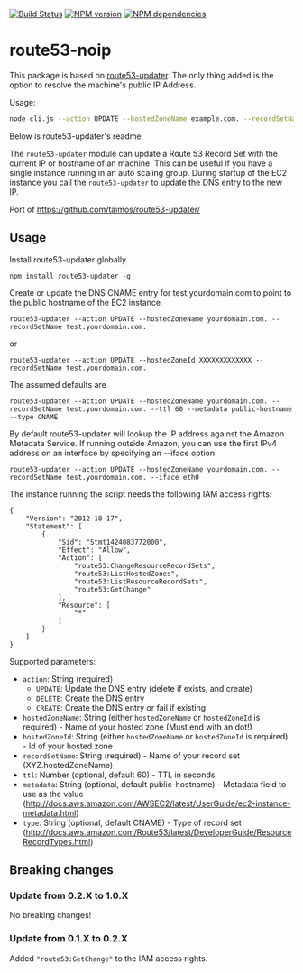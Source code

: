 [![Build Status](https://secure.travis-ci.org/widdix/node-route53-updater.png)](http://travis-ci.org/widdix/node-route53-updater)
[![NPM version](https://badge.fury.io/js/route53-updater.png)](http://badge.fury.io/js/route53-updater)
[![NPM dependencies](https://david-dm.org/widdix/node-route53-updater.png)](https://david-dm.org/widdix/node-route53-updater)

# route53-noip

This package is based on [route53-updater](https://github.com/ToneB30/node-route53-updater). The only thing added is the option to resolve the machine's public IP Address.

Usage:

```sh
node cli.js --action UPDATE --hostedZoneName example.com. --recordSetName my.example.com. --public-ip --type A
```

Below is route53-updater's readme.

The `route53-updater` module can update a Route 53 Record Set with the current IP or hostname of an machine. This can be useful if you have a single instance running in an auto scaling group. During startup of the EC2 instance you call the `route53-updater` to update the DNS entry to the new IP.

Port of https://github.com/taimos/route53-updater/

## Usage

Install route53-updater globally

    npm install route53-updater -g

Create or update the DNS CNAME entry for test.yourdomain.com to point to the public hostname of the EC2 instance

    route53-updater --action UPDATE --hostedZoneName yourdomain.com. --recordSetName test.yourdomain.com.

or

    route53-updater --action UPDATE --hostedZoneId XXXXXXXXXXXXX --recordSetName test.yourdomain.com.

The assumed defaults are

    route53-updater --action UPDATE --hostedZoneName yourdomain.com. --recordSetName test.yourdomain.com. --ttl 60 --metadata public-hostname --type CNAME

By default route53-updater will lookup the IP address against the Amazon Metadata Service. If running outside Amazon, you can use the first IPv4 address on an interface by specifying an --iface option

    route53-updater --action UPDATE --hostedZoneName yourdomain.com. --recordSetName test.yourdomain.com. --iface eth0

The instance running the script needs the following IAM access rights:

    {
    	"Version": "2012-10-17",
    	"Statement": [
    		{
    			"Sid": "Stmt1424083772000",
    			"Effect": "Allow",
    			"Action": [
    				"route53:ChangeResourceRecordSets",
    				"route53:ListHostedZones",
    				"route53:ListResourceRecordSets",
    				"route53:GetChange"
    			],
    			"Resource": [
    				"*"
    			]
    		}
    	]
    }

Supported parameters:

- `action`: String (required)
  - `UPDATE`: Update the DNS entry (delete if exists, and create)
  - `DELETE`: Create the DNS entry
  - `CREATE`: Create the DNS entry or fail if existing
- `hostedZoneName`: String (either `hostedZoneName` or `hostedZoneId` is required) - Name of your hosted zone (Must end with an dot!)
- `hostedZoneId`: String (either `hostedZoneName` or `hostedZoneId` is required) - Id of your hosted zone
- `recordSetName`: String (required) - Name of your record set (XYZ.hostedZoneName)
- `ttl`: Number (optional, default 60) - TTL in seconds
- `metadata`: String (optional, default public-hostname) - Metadata field to use as the value (http://docs.aws.amazon.com/AWSEC2/latest/UserGuide/ec2-instance-metadata.html)
- `type`: String (optional, default CNAME) - Type of record set (http://docs.aws.amazon.com/Route53/latest/DeveloperGuide/ResourceRecordTypes.html)

## Breaking changes

### Update from 0.2.X to 1.0.X

No breaking changes!

### Update from 0.1.X to 0.2.X

Added `"route53:GetChange"` to the IAM access rights.
